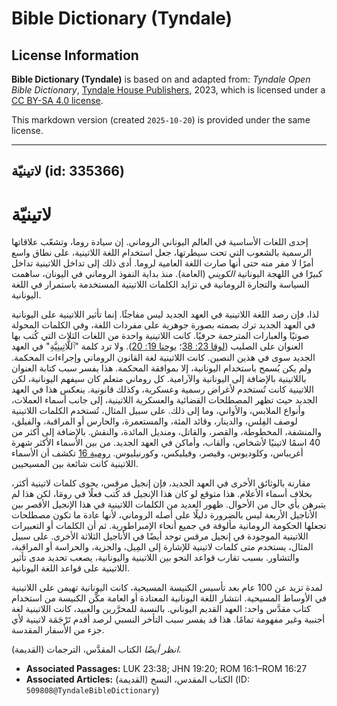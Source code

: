 # Bible Dictionary (Tyndale)

## License Information

**Bible Dictionary (Tyndale)** is based on and adapted from: _Tyndale Open Bible Dictionary_, [Tyndale House Publishers](https://tyndaleopenresources.com/), 2023, which is licensed under a [CC BY-SA 4.0 license](https://creativecommons.org/licenses/by-sa/4.0/legalcode.en).

This markdown version (created `2025-10-20`) is provided under the same license.



--------------------------------

## لاتينيّة (id: 335366)

لاتينيّة
========

إحدى اللغات الأساسية في العالم اليوناني الروماني. إن سيادة روما، وتشعّب علاقاتها الرسمية بالشعوب التي تحت سيطرتها، جعل استخدام اللغة اللاتينية، على نطاق واسع أمرًا لا مفر منه حتى أنها صارت اللغة العامية لروما. أدى ذلك إلى تداخل اللاتينية تداخل كبيرًَا في اللهجة اليونانية *الكويني* (العامة). منذ بداية النفوذ الروماني في اليونان، ساهمت السياسة والتجارة الرومانية في تزايد الكلمات اللاتينية المستخدمة باستمرار في اللغة اليونانية.

لذا، فإن رصد اللغة اللاتينية في العهد الجديد ليس مفاجئًا. إنما تأثير اللاتينية على اليونانية في العهد الجديد ترك بصمته بصورة جوهرية على مفردات اللغة، وفي الكلمات المحولة صوتيًا والعبارات المترجمة حرفيًا. كانت اللاتينية واحدة من اللغات الثلاث التي كُتب بها العنوان على الصليب ([لوقا 23: 38](https://ref.ly/Luke23:38)؛ [يوحنا 19: 20](https://ref.ly/John19:20)). ولا ترد كلمة "ٱللَّاتِينِيَّةِ" في العهد الجديد سوى في هذين النصين. كانت اللاتينية لغة القانون الروماني وإجراءات المحكمة. ولم يكن يُسمح باستخدام اليونانية، إلا بموافقة المحكمة. هذا يفسر سبب كتابة العنوان باللاتينية بالإضافة إلى اليونانية والآرامية. كل روماني متعلم كان سيفهم اليونانية، لكن اللاتينية كانت تُستخدم لأغراض رسمية وعسكرية، وكذلك قانونية. ينعكس هذا في العهد الجديد حيث تظهر المصطلحات القضائية والعسكرية اللاتينية، إلى جانب أسماء العملات، وأنواع الملابس، والأواني، وما إلى ذلك. على سبيل المثال، تُستخدم الكلمات اللاتينية لوصف الفِلس، والدينار، وقائد المئة، والمستعمرة، والحارس أو المراقبة، والفيلق، والمنشفة، المخطوطة، والقصر، والقاتل، ومنديل المائدة، والنقش. بالإضافة إلى أكثر من 40 اسمًا لاتينيًا لأشخاص، وألقاب، وأماكن في العهد الجديد. من بين الأسماء الأكثر شهرة أغريباس، وكلوديوس، وقيصر، وفيليكس، وكورنيليوس. [رومية 16](https://ref.ly/Rom16:1-Rom16:27) تكشف أن الأسماء اللاتينية كانت شائعة بين المسيحيين.

مقارنة بالوثائق الأخرى في العهد الجديد، فإن إنجيل مرقس، يحوى كلمات لاتينية أكثر، بخلاف أسماء الأعلام. هذا متوقع لو كان هذا الإنجيل قد كُتب فعلًا في رومَا، لكن هذا لم يتبرهن بأي حال من الأحوال. ظهور العديد من الكلمات اللاتينية في هذا الإنجيل الأقصر بين الأناجيل الأربعة ليس بالضرورة دليلًا على أصله الروماني، لأنها عادة ما تكون مصطلحات تجعلها الحكومة الرومانية مألوفة في جميع أنحاء الإمبراطورية. ثم أن الكلمات أو التعبيرات اللاتينية الموجودة في إنجيل مرقس توجد أيضًا في الأناجيل الثلاثة الأخرى. على سبيل المثال، يستخدم متى كلمات لاتينية للإشارة إلى المِيل، والجزية، والحراسة أو المراقبة، والتشاور. بسبب تقارب قواعد النحو بين اللاتينية واليونانية، يصعب تحديد مدى تأثير اللاتينية على قواعد اللغة اليونانية.

لمدة تزيد عن 100 عام بعد تأسيس الكنيسة المسيحية، كانت اليونانية تهيمن على اللاتينية في الأوساط المسيحية. انتشار اللغة اليونانية المعتادة أو العامة مكّن الكنيسة من استخدام كتاب مقدَّس واحد: العهد القديم اليوناني. بالنسبة للمحرَّرين والعبيد، كانت اللاتينية لغة أجنبية وغير مفهومة تمامًا. هذا قد يفسر سبب التأخر النسبي لرصد أقدم تَرْجَمَة لاتينية لأي جزء من الأسفار المقدسة.

*انظر أيضًا* الكتاب المقدَّس، الترجمات (القديمة).

* **Associated Passages:** LUK 23:38; JHN 19:20; ROM 16:1–ROM 16:27
* **Associated Articles:** الكتاب المقدس، النسخ (القديمة) (ID: `509808@TyndaleBibleDictionary`)

